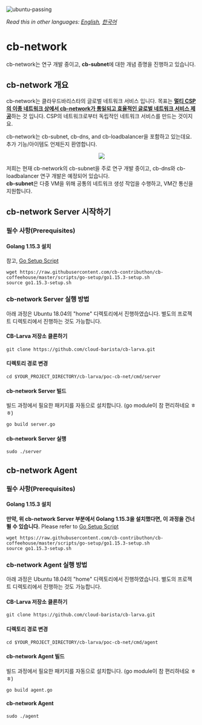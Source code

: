 ![ubuntu-passing](https://img.shields.io/badge/ubuntu18.04-passing-success)

*Read this in other languages: [English](https://github.com/cloud-barista/cb-larva/blob/master/poc-cb-net/README.md), [한국어](https://github.com/cloud-barista/cb-larva/blob/master/poc-cb-net/README.KR.md)*

# cb-network

cb-network는 연구 개발 중이고, **cb-subnet**에 대한 개념 증명을 진행하고 있습니다.

## cb-network 개요
cb-network는 클라우드바리스타의 글로벌 네트워크 서비스 입니다. 목표는 <ins>**멀티 CSP의 이종 네트워크 상에서 cb-network가 통일되고 효율적인 글로벌 네트워크 서비스 제공**</ins>하는 것 입니다. CSP의 네트워크로부터 독립적인 네트워크 서비스를 만드는 것이지요. 

cb-network는 cb-subnet, cb-dns, and cb-loadbalancer을 포함하고 있는데요. 추가 기능/아이템도 언제든지 환영합니다.

<p align="center">
  <img src="https://user-images.githubusercontent.com/7975459/99206719-7ea7c500-27ff-11eb-96f3-bc912bf7143a.png">
</p>

저희는 현재 cb-network의 cb-subnet을 주로 연구 개발 중이고, cb-dns와 cb-loadbalancer 연구 개발은 예정되어 있습니다.  
**cb-subnet**은 다중 VM을 위해 공통의 네트워크 생성 작업을 수행하고, VM간 통신을 지원합니다.

## cb-network Server 시작하기
### 필수 사항(Prerequisites)
#### Golang 1.15.3 설치
참고, [Go Setup Script](https://github.com/cb-contributhon/cb-coffeehouse/tree/master/scripts/go-setup)
```
wget https://raw.githubusercontent.com/cb-contributhon/cb-coffeehouse/master/scripts/go-setup/go1.15.3-setup.sh
source go1.15.3-setup.sh
```

### cb-network Server 실행 방법
아래 과정은 Ubuntu 18.04의 "home" 디렉토리에서 진행하였습니다. 별도의 프로젝트 디렉토리에서 진행하는 것도 가능합니다.

#### CB-Larva 저장소 클론하기
```
git clone https://github.com/cloud-barista/cb-larva.git
```

#### 디렉토리 경로 변경
```
cd $YOUR_PROJECT_DIRECTORY/cb-larva/poc-cb-net/cmd/server
```

#### cb-network Server 빌드
빌드 과정에서 필요한 패키지를 자동으로 설치합니다. (go module이 참 편리하네요 ㅎㅎ)
```
go build server.go
```

#### cb-network Server 실행
```
sudo ./server
```


## cb-network Agent 
### 필수 사항(Prerequisites)
#### Golang 1.15.3 설치
**만약, 위 cb-network Server 부분에서 Golang 1.15.3을 설치했다면, 이 과정을 건너뛸 수 있습니다.**
Please refer to [Go Setup Script](https://github.com/cb-contributhon/cb-coffeehouse/tree/master/scripts/go-setup)
```
wget https://raw.githubusercontent.com/cb-contributhon/cb-coffeehouse/master/scripts/go-setup/go1.15.3-setup.sh
source go1.15.3-setup.sh
```

### cb-network Agent 실행 방법
아래 과정은 Ubuntu 18.04의 "home" 디렉토리에서 진행하였습니다. 별도의 프로젝트 디렉토리에서 진행하는 것도 가능합니다.

#### CB-Larva 저장소 클론하기
```
git clone https://github.com/cloud-barista/cb-larva.git
```

#### 디렉토리 경로 변경
```
cd $YOUR_PROJECT_DIRECTORY/cb-larva/poc-cb-net/cmd/agent
```

#### cb-network Agent 빌드
빌드 과정에서 필요한 패키지를 자동으로 설치합니다. (go module이 참 편리하네요 ㅎㅎ)

```
go build agent.go
```

#### cb-network Agent 
```
sudo ./agent
```
